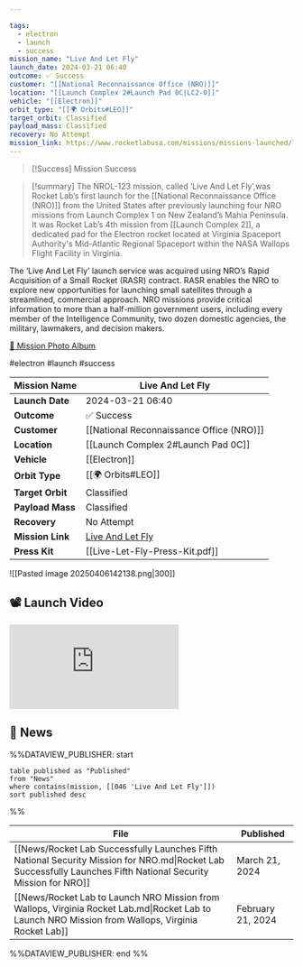 ```yaml
---

tags:
  - electron
  - launch
  - success
mission_name: "Live And Let Fly"
launch_date: 2024-03-21 06:40
outcome: ✅ Success
customer: "[[National Reconnaissance Office (NRO)]]"
location: "[[Launch Complex 2#Launch Pad 0C|LC2-0]]"
vehicle: "[[Electron]]"
orbit_type: "[[🌍 Orbits#LEO]]"
target_orbit: Classified
payload_mass: Classified
recovery: No Attempt
mission_link: https://www.rocketlabusa.com/missions/missions-launched/live-and-let-fly/
---
```


>[!Success] Mission Success

>[!summary]
The NROL-123 mission, called ‘Live And Let Fly’,was Rocket Lab’s first launch for the [[National Reconnaissance Office (NRO)]] from the United States after previously launching four NRO missions from Launch Complex 1 on New Zealand’s Mahia Peninsula. It was Rocket Lab’s 4th mission from [[Launch Complex 2]], a dedicated pad for the Electron rocket located at Virginia Spaceport Authority's Mid-Atlantic Regional Spaceport within the NASA Wallops Flight Facility in Virginia.  
>
The ‘Live And Let Fly’ launch service was acquired using NRO’s Rapid Acquisition of a Small Rocket (RASR) contract. RASR enables the NRO to explore new opportunities for launching small satellites through a streamlined, commercial approach. NRO missions provide critical information to more than a half-million government users, including every member of the Intelligence Community, two dozen domestic agencies, the military, lawmakers, and decision makers.  
>
[📸 Mission Photo Album](https://www.flickr.com/photos/rocketlab/albums/72177720315524540/)

#electron #launch #success

| **Mission Name** | Live And Let Fly                                                                              |
| ---------------- | --------------------------------------------------------------------------------------------- |
| **Launch Date**  | 2024-03-21 06:40                                                                              |
| **Outcome**      | ✅ Success                                                                                     |
| **Customer**     | [[National Reconnaissance Office (NRO)]]                                                      |
| **Location**     | [[Launch Complex 2#Launch Pad 0C]]                                                            |
| **Vehicle**      | [[Electron]]                                                                                  |
| **Orbit Type**   | [[🌍 Orbits#LEO]]                                                                             |
| **Target Orbit** | Classified                                                                                    |
| **Payload Mass** | Classified                                                                                    |
| **Recovery**     | No Attempt                                                                                    |
| **Mission Link** | [Live And Let Fly](https://www.rocketlabusa.com/missions/missions-launched/live-and-let-fly/) |
| **Press Kit**    | [[Live-Let-Fly-Press-Kit.pdf]]                                                                |

![[Pasted image 20250406142138.png|300]]


## 📽️ Launch Video

<div class="responsive-video">
<iframe src="https://www.youtube.com/embed/Coa3GZtotQo" title="Rocket Lab&#39;s Electron - Live And Let Fly Mission" frameborder="0" allow="accelerometer; autoplay; clipboard-write; encrypted-media; gyroscope; picture-in-picture; web-share" referrerpolicy="strict-origin-when-cross-origin" allowfullscreen></iframe>     
</div>

## 📰 News
%%DATAVIEW_PUBLISHER: start
```
table published as "Published"
from "News"
where contains(mission, [[046 'Live And Let Fly']])
sort published desc
```
%%

| File                                                                                                                                                           | Published         |
| -------------------------------------------------------------------------------------------------------------------------------------------------------------- | ----------------- |
| [[News/Rocket Lab Successfully Launches Fifth National Security Mission for NRO.md\|Rocket Lab Successfully Launches Fifth National Security Mission for NRO]] | March 21, 2024    |
| [[News/Rocket Lab to Launch NRO Mission from Wallops, Virginia   Rocket Lab.md\|Rocket Lab to Launch NRO Mission from Wallops, Virginia   Rocket Lab]]         | February 21, 2024 |

%%DATAVIEW_PUBLISHER: end %%